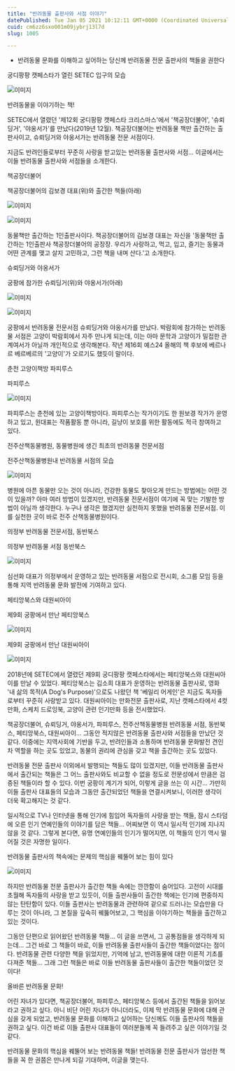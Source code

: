 ```yaml
---
title: "반려동물 출판사와 서점 이야기"
datePublished: Tue Jan 05 2021 10:12:11 GMT+0000 (Coordinated Universal Time)
cuid: cm6zz6sxo001m09jybrj13l7d
slug: 1005

---
```



- 반려동물 문화를 이해하고 싶어하는 당신께 반려동물 전문 출판사의 책들을 권한다

궁디팡팡 캣페스타가 열린 SETEC 입구의 모습

![이미지](https://cdn.hashnode.com/res/hashnode/image/upload/v1739247698362/76b70fdd-99cf-4a2b-a56e-b644ac428f7e.jpeg)

반려동물을 이야기하는 책!

SETEC에서 열렸던 '제12회 궁디팡팡 캣페스타 크리스마스'에서 '책공장더불어', '슈뢰딩거', '야옹서가'를 만났다(2019년 12월). 책공장더불어는 반려동물 책만 출간하는 출판사이고, 슈뢰딩거와 야옹서가는 반려동물 전문 서점이다.

지금도 반려인들로부터 꾸준히 사랑을 받고있는 반려동물 출판사와 서점... 이글에서는 이들 반려동물 출판사와 서점들을 소개한다.

책공장더불어

책공장더불어의 김보경 대표(위)와 출간한 책들(아래)

![이미지](https://cdn.hashnode.com/res/hashnode/image/upload/v1739247700925/ef69dde1-69c4-4029-beeb-631a75b5cf40.jpeg)

![이미지](https://cdn.hashnode.com/res/hashnode/image/upload/v1739247703246/a321673f-7920-4aca-9607-a5e9ec73d7cd.jpeg)

동물책만 출간하는 1인출판사이다. 책공장더불어의 김보경 대표는 자신을 '동물책만 출간하는 1인출판사 책공장더불어의 공장장. 우리가 사랑하고, 먹고, 입고, 즐기는 동물과 어떤 관계를 맺고 살지 고민하고, 그런 책을 내며 산다.'고 소개한다.

슈뢰딩거와 야옹서가

궁팡에 참가한 슈뢰딩거(위)와 야옹서가(아래)

![이미지](https://cdn.hashnode.com/res/hashnode/image/upload/v1739247705617/ff7fc41a-1ada-4c31-938b-fe3f25ce650d.jpeg)

![이미지](https://cdn.hashnode.com/res/hashnode/image/upload/v1739247707781/7c1da073-1d06-41d4-8af1-8e8b638f0ac5.jpeg)

궁팡에서 반려동물 전문서점 슈뢰딩거와 야옹서가를 만났다. 박람회에 참가하는 반려동물 서점은 고양이 박람회에서 자주 만나게 되는데, 이는 아마 문학과 고양이가 밀접한 관계여서가 아닐까 개인적으로 생각해본다. 작년 제16회 예스24 올해의 책 후보에 베르나르 베르베르의 '고양이'가 오르기도 했듯이 말이다.

춘천 고양이책방 파피루스

파피루스

![이미지](https://cdn.hashnode.com/res/hashnode/image/upload/v1739247709923/51d99377-922a-41e8-a592-8d847690ea3e.jpeg)

파피루스는 춘천에 있는 고양이책방이다. 파피루스는 작가이기도 한 원보경 작가가 운영하고 있고, 원대표는 작품활동 뿐 아니라, 길냥이 보호를 위한 활동에도 적극 참여하고 있다.

전주산책동물병원, 동물병원에 생긴 최초의 반려동물 전문서점

전주산책동물병원내 반려동물 서점의 모습

![이미지](https://cdn.hashnode.com/res/hashnode/image/upload/v1739247712325/3b4e9c68-cb1d-433c-8995-450a094ac2d1.jpeg)

병원에 아픈 동물만 오는 것이 아니라, 건강한 동물도 찾아오게 만드는 방법에는 어떤 것이 있을까? 아마 여러 방법이 있겠지만, 반려동물 전문서점이 여기에 꼭 맞는 기발한 방법이 아닐까 생각한다. 누구나 생각은 했겠지만 실천하지 못했을 반려동물 전문서점. 이를 실천한 곳이 바로 전주 산책동물병원이다.

의정부 반려동물 전문서점, 동반북스

의정부 반려동물 서점 동반북스

![이미지](https://cdn.hashnode.com/res/hashnode/image/upload/v1739247715231/c06e79d2-e247-4721-a85c-898edec3f8df.png)

심선화 대표가 의정부에서 운영하고 있는 반려동물 서점으로 전시회, 소그룹 모임 등을 통해 지역 반려동물 문화 발전에 기여하고 있다.

페티앙북스와 대원씨아이

제9회 궁팡에서 만난 페티앙북스

![이미지](https://cdn.hashnode.com/res/hashnode/image/upload/v1739247717895/327fd622-1fa1-4d55-9b1b-ba471fc15a75.jpeg)

제9회 궁팡에서 만난 대원씨아이

![이미지](https://cdn.hashnode.com/res/hashnode/image/upload/v1739247720540/a807e674-e69e-40d8-aa12-1c6c6e16049c.png)

2018년에 SETEC에서 열렸던 제9회 궁디팡팡 캣페스타에서는 페티앙북스와 대원씨아이를 만날 수 있었다. 페티앙북스는 김소희 대표가 운영하는 반려동물 출판사로, 영화 '내 삶의 목적(A Dog's Purpose)'으로도 나왔던 책 '베일리 어게인'은 지금도 독자들로부터 꾸준히 사랑받고 있다. 대원씨아이는 만화전문 출판사로, 지난 캣페스타에서 4컷 만화, 스케치 드로잉북, 고양이 관련 인기만화 등을 전시했었다.

책공장더불어, 슈뢰딩거, 야옹서가, 파피루스, 전주산책동물병원 반려동물 서점, 동반북스, 페티앙북스, 대원씨아이… 그동안 적지않은 반려동물 출판사와 서점들을 만났던 것 같다. 이중에는 지역사회에 기반을 두고, 반려인들과 소통하며 반려동물 문화발전 견인차 역할을 하는 곳도 있었고, 동물의 권리에 관심을 갖고 책을 출간하는 곳도 있었다.

반려동물 전문 출판사 이외에서 발행되는 책들도 많이 있겠지만, 이들 반려동물 출판사에서 출간되는 책들은 그 어느 출판사와도 비교할 수 없을 정도로 전문성에서 만큼은 검증된 책들이라 할 수 있다. 이번 궁팡이 계기가 되어, 이렇게 글을 쓰는 이 시간… 가만히 이들 출판사 대표들의 모습과 그동안 출간되었던 책들을 연결시켜보니, 이러한 생각이 더욱 확고해지는 것 같다.

일시적으로 TV나 인터넷을 통해 인기에 힘입어 독자들의 사랑을 받는 책들, 잠시 스타덤에 오른 인기 연예인들의 이야기를 담은 책들… 어찌보면 이 역시 일시적 인기에 지나지 않을 것 같다. 그렇게 본다면, 유명 연예인들의 인기가 떨어지면, 이 책들의 인기 역시 떨어질 것은 자명한 일이다.

반려동물 출판사의 책속에는 문제의 핵심을 꿰뚤어 보는 힘이 있다

![이미지](https://cdn.hashnode.com/res/hashnode/image/upload/v1739247722795/d050d80d-4215-4243-b2e6-af7e8530c7bc.jpeg)

하지만 반려동물 전문 출판사가 출간한 책들 속에는 깐깐함이 숨어있다. 고전이 시대를 초월해 독자들의 사랑을 받고 있듯이, 이들 출판사들이 출간한 책에는 인기에 편중하지 않는 탄탄함이 있다. 이들 출판사는 반려동물과 관련하여 겉으로 드러나는 모습만을 다루는 것이 아니라, 그 본질을 깊숙히 꿰뚫어보고, 그 핵심을 이야기하는 책들을 출간하고 있는 것이다.

그동안 단편으로 읽어왔던 반려동물 책들… 이 글을 쓰면서, 그 공통점들을 생각하게 되는데… 그건 바로 그 책들이 바로, 이들 반려동물 출판사들이 출간한 책들이었다는 점이다. 반려동물 관련 다양한 책을 읽었지만, 기억에 남고, 반려동물에 대한 이론적 기초를 다져준 책들… 그래 그런 책들은 바로 이들 반려동물 출판사들이 출간한 책들이었던 것이다!

올바른 반려동물 문화!

어린 자녀가 있다면, 책공장더불어, 파피루스, 페티앙북스 등에서 출간된 책들을 읽어보라고 권하고 싶다. 아니 비단 어린 자녀가 아니더라도, 이제 막 반려동물 문화에 대해 관심을 갖게 되었고, 반려동물 문화를 이해하고 싶어하는 당신께도 이들 출판사의 책들을 권하고 싶다. 이건 바로 이들 출판사 대표들이 여러분들께 꼭 들려주고 싶은 이야기일 것 같다.

반려동물 문화의 핵심을 꿰뚤어 보는 반려동물 책들! 반려동물 전문 출판사가 엄선한 책들을 꼭 한 권쯤은 만나게 되길 기대하며, 이글을 맺는다.